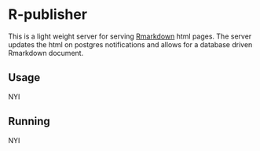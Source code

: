 # R-publisher
This is a light weight server for serving [Rmarkdown](http://rmarkdown.rstudio.com/index.html) html pages.
The server updates the html on postgres notifications and allows for a database driven Rmarkdown document.

## Usage
NYI
## Running
NYI